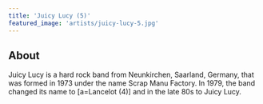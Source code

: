 ```yaml
---
title: 'Juicy Lucy (5)'
featured_image: 'artists/juicy-lucy-5.jpg'
---
```


## About

Juicy Lucy is a hard rock band from Neunkirchen, Saarland, Germany, that was formed in 1973 under the name Scrap Manu Factory. In 1979, the band changed its name to [a=Lancelot (4)] and in the late 80s to Juicy Lucy. 

